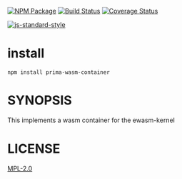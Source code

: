 
[![NPM Package](https://img.shields.io/npm/v/prima-wasm-container.svg?style=flat-square)](https://www.npmjs.org/package/prima-wasm-container)
[![Build Status](https://img.shields.io/travis/ewasm/prima-wasm-container.svg?branch=master&style=flat-square)](https://travis-ci.org/ewasm/prima-wasm-container)
[![Coverage Status](https://img.shields.io/coveralls/ewasm/prima-wasm-container.svg?style=flat-square)](https://coveralls.io/r/ewasm/prima-wasm-container)

[![js-standard-style](https://cdn.rawgit.com/feross/standard/master/badge.svg)](https://github.com/feross/standard)  

# install
`npm install prima-wasm-container`

# SYNOPSIS 
This implements a wasm container for the ewasm-kernel


# LICENSE
[MPL-2.0](https://tldrlegal.com/license/mozilla-public-license-2.0-(mpl-2))
